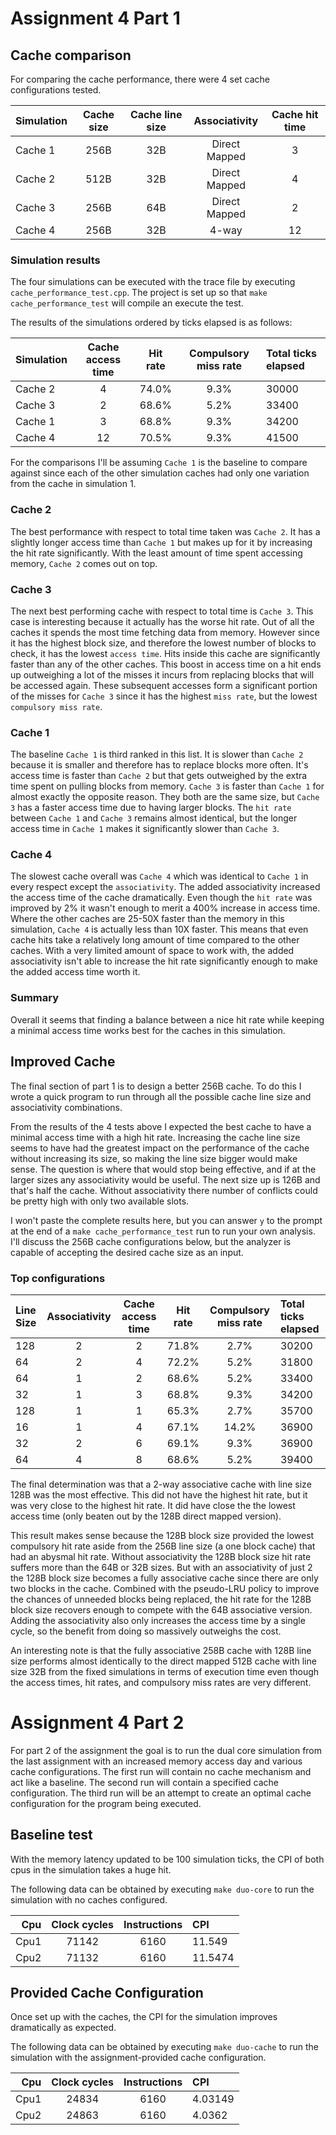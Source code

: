 # Assignment 4 Part 1

## Cache comparison

For comparing the cache performance, there were 4 set cache configurations tested.

| Simulation | Cache size | Cache line size | Associativity | Cache hit time |
| :--------- | :--------: | :-------------: | :-----------: | :------------: |
| Cache 1   | 256B        | 32B             | Direct Mapped | 3              |
| Cache 2   | 512B        | 32B             | Direct Mapped | 4              |
| Cache 3   | 256B        | 64B             | Direct Mapped | 2              |
| Cache 4   | 256B        | 32B             | 4-way         | 12             |


### Simulation results
The four simulations can be executed with the trace file by executing `cache_performance_test.cpp`. The project is set up so that `make cache_performance_test` will compile an execute the test.

The results of the simulations ordered by ticks elapsed is as follows:

| Simulation | Cache access time | Hit rate | Compulsory miss rate | Total ticks elapsed |
| :--------- | :---------------: | :------: | :------------------: | :------------------ |
| Cache 2    | 4                 | 74.0%    | 9.3%                 | 30000               |
| Cache 3    | 2                 | 68.6%    | 5.2%                 | 33400               |
| Cache 1    | 3                 | 68.8%    | 9.3%                 | 34200               |
| Cache 4    | 12                | 70.5%    | 9.3%                 | 41500               |

For the comparisons I'll be assuming `Cache 1` is the baseline to compare against since each of the other simulation caches had only one variation from the cache in simulation 1.

### Cache 2
The best performance with respect to total time taken was `Cache 2`. It has a slightly longer access time than `Cache 1` but makes up for it by increasing the hit rate significantly. With the least amount of time spent accessing memory, `Cache 2` comes out on top.

### Cache 3
The next best performing cache with respect to total time is `Cache 3`. This case is interesting because it actually has the worse hit rate. Out of all the caches it spends the most time fetching data from memory. However since it has the highest block size, and therefore the lowest number of blocks to check, it has the lowest `access time`. Hits inside this cache are significantly faster than any of the other caches. This boost in access time on a hit ends up outweighing a lot of the misses it incurs from replacing blocks that will be accessed again. These subsequent accesses form a significant portion of the misses for `Cache 3` since it has the highest `miss rate`, but the lowest `compulsory miss rate`.

### Cache 1
The baseline `Cache 1` is third ranked in this list. It is slower than `Cache 2` because it is smaller and therefore has to replace blocks more often. It's access time is faster than `Cache 2` but that gets outweighed by the extra time spent on pulling blocks from memory. `Cache 3` is faster than `Cache 1` for almost exactly the opposite reason. They both are the same size, but `Cache 3` has a faster access time due to having larger blocks. The `hit rate` between `Cache 1` and `Cache 3` remains almost identical, but the longer access time in `Cache 1` makes it significantly slower than `Cache 3`.

### Cache 4
The slowest cache overall was `Cache 4` which was identical to `Cache 1` in every respect except the `associativity`. The added associativity increased the access time of the cache dramatically. Even though the `hit rate` was improved by 2% it wasn't enough to merit a 400% increase in access time. Where the other caches are 25-50X faster than the memory in this simulation, `Cache 4` is actually less than 10X faster. This means that even cache hits take a relatively long amount of time compared to the other caches. With a very limited amount of space to work with, the added associativity isn't able to increase the hit rate significantly enough to make the added access time worth it.

### Summary
Overall it seems that finding a balance between a nice hit rate while keeping a minimal access time works best for the caches in this simulation.

## Improved Cache

The final section of part 1 is to design a better 256B cache. To do this I wrote a quick program to run through all the possible cache line size and associativity combinations.

From the results of the 4 tests above I expected the best cache to have a minimal access time with a high hit rate. Increasing the cache line size seems to have had the greatest impact on the performance of the cache without increasing its size, so making the line size bigger would make sense. The question is where that would stop being effective, and if at the larger sizes any associativity would be useful. The next size up is 126B and that's half the cache. Without associativity there number of conflicts could be pretty high with only two available slots.

I won't paste the complete results here, but you can answer `y` to the prompt at the end of a `make cache_performance_test` run to run your own analysis. I'll discuss the 256B cache configurations below, but the analyzer is capable of accepting the desired cache size as an input. 

### Top configurations

| Line Size  | Associativity | Cache access time | Hit rate | Compulsory miss rate | Total ticks elapsed |
| :--------- | :-----------: | :---------------: | :------: | :------------------: | :------------------ |
| 128        | 2             | 2                 | 71.8%    | 2.7%                 | 30200               |
| 64         | 2             | 4                 | 72.2%    | 5.2%                 | 31800               |
| 64         | 1             | 2                 | 68.6%    | 5.2%                 | 33400               |
| 32         | 1             | 3                 | 68.8%    | 9.3%                 | 34200               |
| 128        | 1             | 1                 | 65.3%    | 2.7%                 | 35700               |
| 16         | 1             | 4                 | 67.1%    | 14.2%                | 36900               |
| 32         | 2             | 6                 | 69.1%    | 9.3%                 | 36900               |
| 64         | 4             | 8                 | 68.6%    | 5.2%                 | 39400               |

The final determination was that a 2-way associative cache with line size 128B was the most effective. This did not have the highest hit rate, but it was very close to the highest hit rate. It did have close the the lowest access time (only beaten out by the 128B direct mapped version).

This result makes sense because the 128B block size provided the lowest compulsory hit rate aside from the 256B line size (a one block cache) that had an abysmal hit rate. Without associativity the 128B block size hit rate suffers more than the 64B or 32B sizes. But with an associativity of just 2 the 128B block size becomes a fully associative cache since there are only two blocks in the cache. Combined with the pseudo-LRU policy to improve the chances of unneeded blocks being replaced, the hit rate for the 128B block size recovers enough to compete with the 64B associative version. Adding the associativity also only increases the access time by a single cycle, so the benefit from doing so massively outweighs the cost.

An interesting note is that the fully associative 258B cache with 128B line size performs almost identically to the direct mapped 512B cache with line size 32B from the fixed simulations in terms of execution time even though the access times, hit rates, and compulsory miss rates are very different.

# Assignment 4 Part 2

For part 2 of the assignment the goal is to run the dual core simulation from the last assignment with an increased memory access day and various cache configurations. The first run will contain no cache mechanism and act like a baseline. The second run will contain a specified cache configuration. The third run will be an attempt to create an optimal cache configuration for the program being executed.

## Baseline test

With the memory latency updated to be 100 simulation ticks, the CPI of both cpus in the simulation takes a huge hit.

The following data can be obtained by executing `make duo-core` to run the simulation with no caches configured.

| Cpu  | Clock cycles | Instructions | CPI     |
| ---: | :----------: | :----------: | :------ |
| Cpu1 | 71142        | 6160         | 11.549  |
| Cpu2 | 71132        | 6160         | 11.5474 |

## Provided Cache Configuration

Once set up with the caches, the CPI for the simulation improves dramatically as expected.

The following data can be obtained by executing `make duo-cache` to run the simulation with the assignment-provided cache configuration.

| Cpu  | Clock cycles | Instructions | CPI     |
| ---: | :----------: | :----------: | :------ |
| Cpu1 | 24834        | 6160         | 4.03149 |
| Cpu2 | 24863        | 6160         | 4.0362  |
